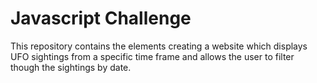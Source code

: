 # Javascript Challenge
This repository contains the elements creating a website which displays UFO sightings from a specific time frame and allows the user to filter though the sightings by date.
